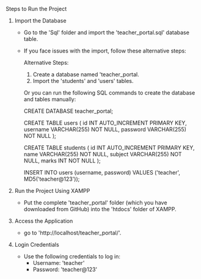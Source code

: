 Steps to Run the Project

1. Import the Database

   - Go to the 'Sql' folder and import the 'teacher_portal.sql' database table.
   - If you face issues with the import, follow these alternative steps:

     Alternative Steps:
     1. Create a database named 'teacher_portal.
     2. Import the 'students' and 'users' tables.

     Or you can run the following SQL commands to create the database and tables manually:

     
     CREATE DATABASE teacher_portal;

     CREATE TABLE users (
         id INT AUTO_INCREMENT PRIMARY KEY,
         username VARCHAR(255) NOT NULL,
         password VARCHAR(255) NOT NULL
     );

     CREATE TABLE students (
         id INT AUTO_INCREMENT PRIMARY KEY,
         name VARCHAR(255) NOT NULL,
         subject VARCHAR(255) NOT NULL,
         marks INT NOT NULL
     );

     INSERT INTO users (username, password) VALUES ('teacher', MD5('teacher@123'));
     

2. Run the Project Using XAMPP

   - Put the complete 'teacher_portal' folder (which you have downloaded from GitHub) into the 'htdocs' folder of XAMPP.

3. Access the Application

   - go to 'http://localhost/teacher_portal/'.

4. Login Credentials

   - Use the following credentials to log in:
     - Username: 'teacher'
     - Password: 'teacher@123'

